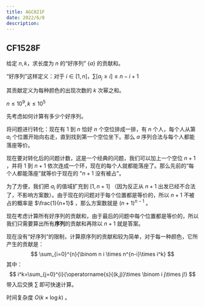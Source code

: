 ```yaml
---
title: AGC021F
date: 2022/6/8
description: 　
---
```


## CF1528F

给定 $n,k$，求长度为 $n$ 的“好序列” $\{a\}$ 的贡献和。

“好序列”这样定义：对于 $i\in [1,n]$，$\sum [a_j\ge i]\le n- i+1$

其贡献定义为每种颜色的出现次数的 $k$ 次幂之和。 

$n\le 10^9,k\le 10^5$

先考虑如何计算有多少个好序列。

将问题进行转化：现在有 $1$ 到 $n$ 恰好 $n$ 个空位排成一排，有 $n$ 个人，每个人从第 $a_i$ 个位置开始向右走，直到找到第一个空位坐下。那么 $a$ 序列合法与每个人都能落座等价。

现在要对转化后的问题计数，这是一个经典的问题，我们可以加上一个空位 $n+1$ ，并将 $1$ 到 $n+1$ 依次连成一个环，现在的每个人就都能落座了。那么先前的“每个人都能落座”就等价于现在的 "$n+1$ 没有被占"。

为了方便，我们把 $a_i$ 的值域扩充到 $[1,n+1]$ （因为反正从 $n+1$ 出发已经不合法了，不影响方案数）。由于现在的问题对于每个位置都是等价的，所以 $n+1$ 不被占的概率是 $\frac{1}{n+1}$ ，那么方案数就是 $(n+1)^{n-1}$ 。

现在考虑计算所有好序列的贡献和，由于最后的问题中每个位置都是等价的，所以我们只需要算出所有**序列**的贡献和再除以 $n+1$ 就是答案。

现在没有“好序列”的限制，计算原序列的贡献和较为简单，对于每一种颜色，它所产生的贡献是：
$$
\sum_{i=0}^{n}{\binom n i \times n^{n-i}\times i^k}
$$
其中：
$$
i^k=\sum_{j=0}^{i}{\operatorname{s}{(k,j)}\times \binom i j\times j!}
$$
带入后交换 $\sum$ 即可快速计算。

时间复杂度 $O(k\times \log k)$ 。